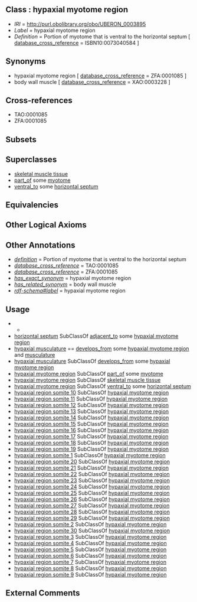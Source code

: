 
## Class : hypaxial myotome region

 * *IRI* = http://purl.obolibrary.org/obo/UBERON_0003895
 * *Label* = hypaxial myotome region
 * *Definition* = Portion of myotome that is ventral to the horizontal septum [ [database_cross_reference](../../ef/oboInOwl#hasDbXref.md) = ISBN10:0073040584 ]

## Synonyms

 * hypaxial myotome region [ [database_cross_reference](../../ef/oboInOwl#hasDbXref.md) = ZFA:0001085 ]
 * body wall muscle [ [database_cross_reference](../../ef/oboInOwl#hasDbXref.md) = XAO:0003228 ]

## Cross-references

 * TAO:0001085
 * ZFA:0001085

## Subsets


## Superclasses

 * [skeletal muscle tissue](../../UBERON/34/UBERON_0001134.md)
 * [part_of](../../BFO/50/BFO_0000050.md) some [myotome](../../UBERON/82/UBERON_0003082.md)
 * [ventral_to](../../BSPO/02/BSPO_0000102.md) some [horizontal septum](../../UBERON/01/UBERON_0003901.md)

## Equivalencies


## Other Logical Axioms


## Other Annotations

 * *[definition](../../IAO/15/IAO_0000115.md)* = Portion of myotome that is ventral to the horizontal septum
 * *[database_cross_reference](../../ef/oboInOwl#hasDbXref.md)* = TAO:0001085
 * *[database_cross_reference](../../ef/oboInOwl#hasDbXref.md)* = ZFA:0001085
 * *[has_exact_synonym](../../ym/oboInOwl#hasExactSynonym.md)* = hypaxial myotome region
 * *[has_related_synonym](../../ym/oboInOwl#hasRelatedSynonym.md)* = body wall muscle
 * *[rdf-schema#label](../../el/rdf-schema#label.md)* = hypaxial myotome region

## Usage

 * -
 * [horizontal septum](../../UBERON/01/UBERON_0003901.md) SubClassOf [adjacent_to](../../RO/20/RO_0002220.md) some [hypaxial myotome region](../../UBERON/95/UBERON_0003895.md)
 * [hypaxial musculature](../../UBERON/77/UBERON_0008777.md) == [develops_from](../../RO/02/RO_0002202.md) some [hypaxial myotome region](../../UBERON/95/UBERON_0003895.md) and [musculature](../../UBERON/15/UBERON_0001015.md)
 * [hypaxial musculature](../../UBERON/77/UBERON_0008777.md) SubClassOf [develops_from](../../RO/02/RO_0002202.md) some [hypaxial myotome region](../../UBERON/95/UBERON_0003895.md)
 * [hypaxial myotome region](../../UBERON/95/UBERON_0003895.md) SubClassOf [part_of](../../BFO/50/BFO_0000050.md) some [myotome](../../UBERON/82/UBERON_0003082.md)
 * [hypaxial myotome region](../../UBERON/95/UBERON_0003895.md) SubClassOf [skeletal muscle tissue](../../UBERON/34/UBERON_0001134.md)
 * [hypaxial myotome region](../../UBERON/95/UBERON_0003895.md) SubClassOf [ventral_to](../../BSPO/02/BSPO_0000102.md) some [horizontal septum](../../UBERON/01/UBERON_0003901.md)
 * [hypaxial region somite 10](../../UBERON/25/UBERON_2000925.md) SubClassOf [hypaxial myotome region](../../UBERON/95/UBERON_0003895.md)
 * [hypaxial region somite 11](../../UBERON/67/UBERON_2000767.md) SubClassOf [hypaxial myotome region](../../UBERON/95/UBERON_0003895.md)
 * [hypaxial region somite 12](../../UBERON/92/UBERON_2000892.md) SubClassOf [hypaxial myotome region](../../UBERON/95/UBERON_0003895.md)
 * [hypaxial region somite 13](../../UBERON/37/UBERON_2000937.md) SubClassOf [hypaxial myotome region](../../UBERON/95/UBERON_0003895.md)
 * [hypaxial region somite 14](../../UBERON/68/UBERON_2000768.md) SubClassOf [hypaxial myotome region](../../UBERON/95/UBERON_0003895.md)
 * [hypaxial region somite 15](../../UBERON/94/UBERON_2000894.md) SubClassOf [hypaxial myotome region](../../UBERON/95/UBERON_0003895.md)
 * [hypaxial region somite 16](../../UBERON/46/UBERON_2000946.md) SubClassOf [hypaxial myotome region](../../UBERON/95/UBERON_0003895.md)
 * [hypaxial region somite 17](../../UBERON/69/UBERON_2000769.md) SubClassOf [hypaxial myotome region](../../UBERON/95/UBERON_0003895.md)
 * [hypaxial region somite 18](../../UBERON/95/UBERON_2000895.md) SubClassOf [hypaxial myotome region](../../UBERON/95/UBERON_0003895.md)
 * [hypaxial region somite 19](../../UBERON/57/UBERON_2000957.md) SubClassOf [hypaxial myotome region](../../UBERON/95/UBERON_0003895.md)
 * [hypaxial region somite 1](../../UBERON/91/UBERON_2000891.md) SubClassOf [hypaxial myotome region](../../UBERON/95/UBERON_0003895.md)
 * [hypaxial region somite 20](../../UBERON/96/UBERON_2000896.md) SubClassOf [hypaxial myotome region](../../UBERON/95/UBERON_0003895.md)
 * [hypaxial region somite 21](../../UBERON/68/UBERON_2000968.md) SubClassOf [hypaxial myotome region](../../UBERON/95/UBERON_0003895.md)
 * [hypaxial region somite 22](../../UBERON/71/UBERON_2000771.md) SubClassOf [hypaxial myotome region](../../UBERON/95/UBERON_0003895.md)
 * [hypaxial region somite 23](../../UBERON/97/UBERON_2000897.md) SubClassOf [hypaxial myotome region](../../UBERON/95/UBERON_0003895.md)
 * [hypaxial region somite 24](../../UBERON/79/UBERON_2000979.md) SubClassOf [hypaxial myotome region](../../UBERON/95/UBERON_0003895.md)
 * [hypaxial region somite 25](../../UBERON/72/UBERON_2000772.md) SubClassOf [hypaxial myotome region](../../UBERON/95/UBERON_0003895.md)
 * [hypaxial region somite 26](../../UBERON/98/UBERON_2000898.md) SubClassOf [hypaxial myotome region](../../UBERON/95/UBERON_0003895.md)
 * [hypaxial region somite 27](../../UBERON/86/UBERON_2000986.md) SubClassOf [hypaxial myotome region](../../UBERON/95/UBERON_0003895.md)
 * [hypaxial region somite 28](../../UBERON/74/UBERON_2000774.md) SubClassOf [hypaxial myotome region](../../UBERON/95/UBERON_0003895.md)
 * [hypaxial region somite 29](../../UBERON/99/UBERON_2000899.md) SubClassOf [hypaxial myotome region](../../UBERON/95/UBERON_0003895.md)
 * [hypaxial region somite 2](../../UBERON/70/UBERON_2000770.md) SubClassOf [hypaxial myotome region](../../UBERON/95/UBERON_0003895.md)
 * [hypaxial region somite 30](../../UBERON/75/UBERON_2000775.md) SubClassOf [hypaxial myotome region](../../UBERON/95/UBERON_0003895.md)
 * [hypaxial region somite 3](../../UBERON/87/UBERON_2000987.md) SubClassOf [hypaxial myotome region](../../UBERON/95/UBERON_0003895.md)
 * [hypaxial region somite 4](../../UBERON/00/UBERON_2000900.md) SubClassOf [hypaxial myotome region](../../UBERON/95/UBERON_0003895.md)
 * [hypaxial region somite 5](../../UBERON/88/UBERON_2000988.md) SubClassOf [hypaxial myotome region](../../UBERON/95/UBERON_0003895.md)
 * [hypaxial region somite 6](../../UBERON/76/UBERON_2000776.md) SubClassOf [hypaxial myotome region](../../UBERON/95/UBERON_0003895.md)
 * [hypaxial region somite 7](../../UBERON/01/UBERON_2000901.md) SubClassOf [hypaxial myotome region](../../UBERON/95/UBERON_0003895.md)
 * [hypaxial region somite 8](../../UBERON/89/UBERON_2000989.md) SubClassOf [hypaxial myotome region](../../UBERON/95/UBERON_0003895.md)
 * [hypaxial region somite 9](../../UBERON/77/UBERON_2000777.md) SubClassOf [hypaxial myotome region](../../UBERON/95/UBERON_0003895.md)

## External Comments

